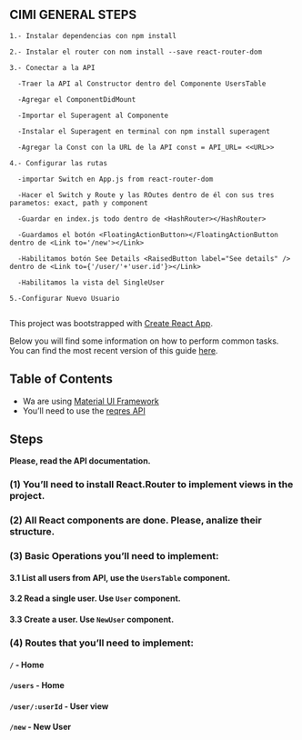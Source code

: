 ## CIMI GENERAL STEPS

```
1.- Instalar dependencias con npm install

2.- Instalar el router con nom install --save react-router-dom

3.- Conectar a la API

  -Traer la API al Constructor dentro del Componente UsersTable

  -Agregar el ComponentDidMount

  -Importar el Superagent al Componente

  -Instalar el Superagent en terminal con npm install superagent

  -Agregar la Const con la URL de la API const = API_URL= <<URL>>

4.- Configurar las rutas 

  -importar Switch en App.js from react-router-dom

  -Hacer el Switch y Route y las ROutes dentro de él con sus tres parametos: exact, path y component

  -Guardar en index.js todo dentro de <HashRouter></HashRouter>

  -Guardamos el botón <FloatingActionButton></FloatingActionButton dentro de <Link to='/new'></Link>

  -Habilitamos botón See Details <RaisedButton label="See details" /> dentro de <Link to={'/user/'+'user.id'}></Link>

  -Habilitamos la vista del SingleUser

5.-Configurar Nuevo Usuario


```



This project was bootstrapped with [Create React App](https://github.com/facebookincubator/create-react-app).

Below you will find some information on how to perform common tasks.<br>
You can find the most recent version of this guide [here](https://github.com/facebookincubator/create-react-app/blob/master/packages/react-scripts/template/README.md).

## Table of Contents

- Wa are using [Material UI Framework](https://www.material-ui.com)
- You’ll need to use the [reqres API](https://reqres.in/)

## Steps

**Please, read the API documentation.**

### (1) You’ll need to install React.Router to implement views in the project.

### (2) All React components are done. Please, analize their structure.

### (3) Basic Operations you’ll need to implement:

#### 3.1 List all users from API, use the `UsersTable` component.
#### 3.2 Read a single user. Use `User` component.
#### 3.3 Create a user. Use `NewUser` component.

### (4) Routes that you’ll need to implement:

#### `/` - Home
#### `/users` - Home
#### `/user/:userId` - User view
#### `/new` - New User
